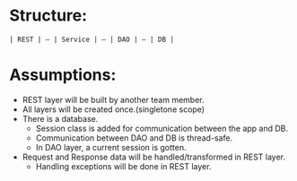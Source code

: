 # Structure:
```
| REST | — | Service | — | DAO | — | DB |
```

# Assumptions:
- REST layer will be built by another team member.
- All layers will be created once.(singletone scope)
- There is a database.
  - Session class is added for communication between the app and DB.
  - Communication between DAO and DB is thread-safe.
  - In DAO layer, a current session is gotten.
- Request and Response data will be handled/transformed in REST layer.
  - Handling exceptions will be done in REST layer.
